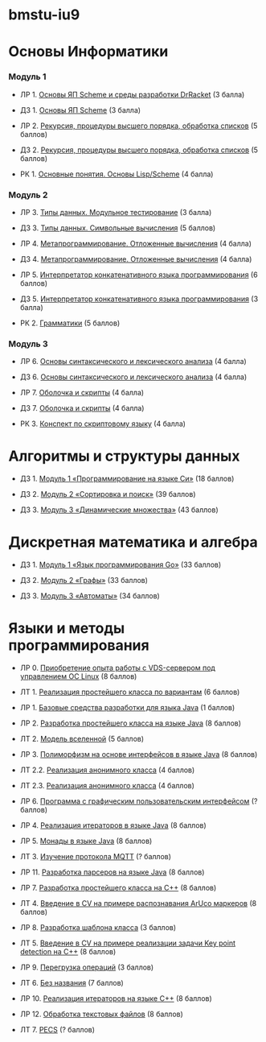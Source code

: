 # bmstu-iu9

# Основы Информатики

### Модуль 1
*  ЛР 1. [Основы ЯП Scheme и среды разработки DrRacket](/semester-1/InformaticsBasics/lab1/lab1.md) (3 балла)
*  ДЗ 1. [Основы ЯП Scheme](/semester-1/InformaticsBasics/hw1/hw1.md) (3 балла)

*  ЛР 2. [Рекурсия, процедуры высшего порядка, обработка списков](/semester-1/InformaticsBasics/lab2/lab2.md) (5 баллов)

* Д3 2. [Рекурсия, процедуры высшего порядка, обработка списков](/semester-1/InformaticsBasics/hw2/) (5 баллов)

*  РК 1. [Основные понятия. Основы Lisp/Scheme](/semester-1/InformaticsBasics/rk1/rk1.pdf) (4 балла)

### Модуль 2
*  ЛР 3. [Типы данных. Модульное тестирование](/semester-1/InformaticsBasics/lab3/lab3.md) (3 балла)
*  ДЗ 3. [Типы данных. Символьные вычисления](/semester-1/InformaticsBasics/hw3/) (5 баллов)

*  ЛР 4. [Метапрограммирование. Отложенные вычисления](/semester-1/InformaticsBasics/lab4/lab4.md) (4 балла)
*  Д3 4. [Метапрограммирование. Отложенные вычисления](/semester-1/InformaticsBasics/hw4/) (4 балла)

*  ЛР 5. [Интерпретатор конкатенативного языка программирования](/semester-1/InformaticsBasics/lab5/lab5-do.scm) (6 баллов)
*  Д3 5. [Интерпретатор конкатенативного языка программирования](/semester-1/InformaticsBasics/hw5.scm) (3 балла)

*  РК 2. [Грамматики](/semester-1/InformaticsBasics/rk2/rk2.md) (5 баллов)


### Модуль 3
*  ЛР 6. [Основы синтаксического и лексического анализа](/semester-1/InformaticsBasics/lab6/lab6.scm) (4 балла)
*  ДЗ 6. [Основы синтаксического и лексического анализа](/semester-1/InformaticsBasics/hw6.scm) (4 балла)

*  ЛР 7. [Оболочка и скрипты](/semester-1/InformaticsBasics/lab7/) (4 балла)
*  Д3 7. [Оболочка и скрипты]() (4 балла)

*  РК 3. [Конспект по скриптовому языку](/semester-1/InformaticsBasics/rk3/rk3.pdf) (4 балла)


# Алгоритмы и структуры данных

*  ДЗ 1. [Модуль 1 «Программирование на языке Си»](/semester-1/AlgorithmsAndDataStructures/module1/) (18 баллов)

*  ДЗ 2. [Модуль 2 «Сортировка и поиск»](/semester-1/AlgorithmsAndDataStructures/module2/) (39 баллов)

*  ДЗ 3. [Модуль 3 «Динамические множества»](/semester-1/AlgorithmsAndDataStructures/module3/) (43 баллов)


# Дискретная математика и алгебра

*  ДЗ 1. [Модуль 1 «Язык программирования Go»](/semester-2/DiscreteMathematics/module1/) (33 баллов)

*  ДЗ 2. [Модуль 2 «Графы»](/semester-2/DiscreteMathematics/module2/) (33 баллов)

*  ДЗ 3. [Модуль 3 «Автоматы»](/semester-2/DiscreteMathematics/module3/) (34 баллов)

# Языки и методы программирования

*  ЛР 0. [Приобретение опыта работы с VDS-сервером под управлением ОС Linux](/semester-2/PL&M/lab0/) (8 баллов)

*  ЛТ 1. [Реализация простейшего класса по вариантам](/semester-2/PL&M/letuchka1/) (6 баллов)

*  ЛР 1. [Базовые средства разработки для языка Java](/semester-2/PL&M/lab1/) (1 баллов)

*  ЛР 2. [Разработка простейшего класса на языке Java](/semester-2/PL&M/lab2/) (8 баллов)

*  ЛТ 2. [Модель вселенной](/semester-2/PL&M/letuchka2/) (5 баллов)

*  ЛР 3. [Полиморфизм на основе интерфейсов в языке Java](/semester-2/PL&M/lab3/) (8 баллов)

*  ЛТ 2.2. [Реализация анонимного класса](/semester-2/PL&M/letuchka2.2/) (4 баллов)

*  ЛТ 2.3. [Реализация анонимного класса](/semester-2/PL&M/letuchka2.2/) (4 баллов)

*  ЛР 6. [Программа с графическим пользовательским интерфейсом](/semester-2/PL&M/lab6/) (? баллов)

*  ЛР 4. [Реализация итераторов в языке Java](/semester-2/PL&M/lab4/) (8 баллов)

*  ЛР 5. [Монады в языке Java](/semester-2/PL&M/lab5/) (8 баллов)

*  ЛТ 3. [Изучение протокола MQTT](/semester-2/PL&M/letuchka3/) (? баллов)

*  ЛР 11. [Разработка парсеров на языке Java](/semester-2/PL&M/lab11/) (8 баллов)

*  ЛР 7. [Разработка простейшего класса на C++](/semester-2/PL&M/lab7/) (8 баллов)

*  ЛТ 4. [Введение в CV на примере распознавания ArUco маркеров](/semester-2/PL&M/letuchka4/) (8 баллов)

*  ЛР 8. [Разработка шаблона класса](/semester-2/PL&M/lab8/) (3 баллов)

*  ЛТ 5. [Введение в CV на примере реализации задачи Key point detection на C++](/semester-2/PL&M/letuchka5/) (8 баллов)

*  ЛР 9. [Перегрузка операций](/semester-2/PL&M/lab9/) (3 баллов)

*  ЛТ 6. [Без названия](/semester-2/PL&M/letuchka6/) (7 баллов)

*  ЛР 10. [Реализация итераторов на языке C++](/semester-2/PL&M/lab10/) (8 баллов)

*  ЛР 12. [Обработка текстовых файлов](/semester-2/PL&M/lab12/) (8 баллов)

*  ЛТ 7. [PECS](/semester-2/PL&M/letuchka7/) (? баллов)